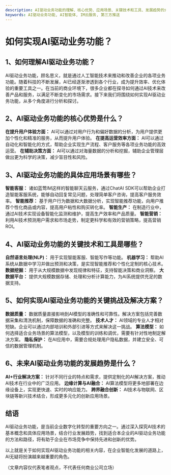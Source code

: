 ```yaml
---
description: AI驱动业务功能的理解、核心优势、应用场景、关键技术和工具、发展趋势的介绍。
keywords: AI驱动业务功能, AI智能体, IM云服务, 第三方推送
---
```

# 如何实现AI驱动业务功能？

## 1、如何理解AI驱动业务功能？

AI驱动业务功能，顾名思义，就是通过人工智能技术来推动和改善企业的各项业务功能。随着科技的不断发展，AI已经逐渐渗透到各个行业，成为提升效率、优化体验的重要工具之一。在当前的商业环境下，很多企业都在探寻如何通过AI技术来改善产品和服务，以满足不断变化的市场需求。接下来我们将围绕如何实现AI驱动业务功能，从多个角度进行分析和探讨。

## 2、AI驱动业务功能的核心优势是什么？

**在提升用户体验方面：** AI可以通过对用户行为和偏好数据的分析，为用户提供更加个性化和精准的服务，从而提升用户体验。
**在提高运营效率方面：** AI可以通过自动化和智能化的方式，帮助企业实现生产流程、客户服务等各项业务功能的高效运营。
**在辅助决策方面：** AI可以通过对海量数据的分析和挖掘，辅助企业管理层做出更为科学的决策，减少盲目性和风险。

## 3、AI驱动业务功能的具体应用场景有哪些？

**智能客服：** 诸如蓝莺IM这样的智能聊天云服务，通过ChatAI SDK可以帮助企业打造智能客服系统，能够自动回复常见问题，处理简单客户咨询，提高客户服务效率。
**智能推荐：** 基于用户行为数据和大数据分析，实现智能推荐功能，向用户推荐个性化商品或内容，提高用户粘性和购买转化率。
**智能生产：** 在制造行业中，通过AI技术实现设备智能化监测和维护，提高生产效率和产品质量。
**智能营销：** 利用AI技术预测用户需求和市场走势，制定更科学和有效的营销策略，提高营销ROI。

## 4、AI驱动业务功能的关键技术和工具是哪些？

**自然语言处理(NLP)：** 用于实现智能客服、智能写作等功能。
**机器学习：** 帮助AI系统从数据中学习并做出预测和决策，是实现智能推荐和个性化定制的核心技术。
**数据挖掘：** 用于从大规模数据中发现规律和特征，支持智能决策和商业洞察。
**大数据平台：** 提供大规模数据存储、处理和分析计算能力，为AI系统提供充足的数据支持。

## 5、如何实现AI驱动业务功能的关键挑战及解决方案？

**数据质量：** 数据质量直接影响到AI模型的准确性和可靠性。解决方案包括完善数据采集和清洗机制，保障数据的准确和完整。
**技术人才：** AI领域的专业人才相对短缺。企业可以通过内部培训和外部引进等方式来解决这一挑战。
**算法模型：** 如何选择适合业务场景的算法模型，以及模型的训练和调优，需要有针对性地制定解决方案。
**隐私保护：** 在AI应用中，需要合规处理用户隐私数据，并建立安全、可信的数据管理机制。

## 6、未来AI驱动业务功能的发展趋势是什么？

**AI+行业解决方案：** 针对不同行业的特点和需求，提供定制化的AI解决方案，推动AI技术在行业中的广泛应用。
**边缘计算与AI融合：** AI算法模型将更多地部署在边缘设备上，实现更快速、实时的响应能力。
**跨界融合创新：** AI技术与物联网、区块链等新兴技术结合，形成更多元化的创新应用场景。

## 结语

AI驱动业务功能，是当前企业数字化转型的重要方向之一。通过深入探究AI技术的基本概念和具体应用场景，结合行业发展趋势，找到适合本企业的AI驱动业务功能的方法和路径，将有助于企业在市场竞争中保持先进和创新的优势。

以上就是关于如何实现AI驱动业务功能的相关内容，在企业智能化发展的道路上，AI无疑将扮演越来越重要的角色。

（文章内容仅代表笔者观点，不代表任何商业公司立场）